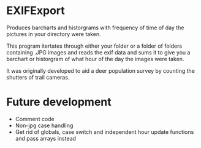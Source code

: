 # EXIFExport
Produces barcharts and historgrams with frequency of time of day the pictures in your directory were taken.

This program itertates through either your folder or a folder of folders containing .JPG images
and reads the exif data and sums it to give you a barchart or historgram of what hour of the day the
images were taken.

It was originally developed to aid a deer population survey by counting the shutters of trail cameras.

# Future development
* Comment code
* Non-jpg case handling
* Get rid of globals, case switch and independent hour update functions and pass arrays instead
